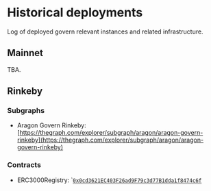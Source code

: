 # Historical deployments

Log of deployed govern relevant instances and related infrastructure.

## Mainnet

TBA.

## Rinkeby

### Subgraphs

* Aragon Govern Rinkeby: [https://thegraph.com/explorer/subgraph/aragon/aragon-govern-rinkeby](https://thegraph.com/explorer/subgraph/aragon/aragon-govern-rinkeby)

### Contracts

* ERC3000Registry: \`[`0x0cd3621EC403F26ad9F79c3d77B1dda1f8474c6f`](https://rinkeby.etherscan.io/address/0x0cd3621EC403F26ad9F79c3d77B1dda1f8474c6f)

